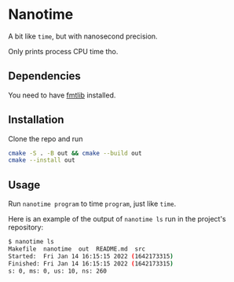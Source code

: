 # Nanotime
A bit like `time`, but with nanosecond precision.

Only prints process CPU time tho.

## Dependencies
You need to have [fmtlib](https://github.com/fmtlib/fmt) installed.

## Installation
Clone the repo and run
```bash
cmake -S . -B out && cmake --build out
cmake --install out
```

## Usage
Run `nanotime program` to time `program`, just like `time`. 

Here is an example of the output of `nanotime ls` run in the
project's repository:
```bash
$ nanotime ls
Makefile  nanotime  out  README.md  src
Started:  Fri Jan 14 16:15:15 2022 (1642173315)
Finished: Fri Jan 14 16:15:15 2022 (1642173315)
s: 0, ms: 0, us: 10, ns: 260

```